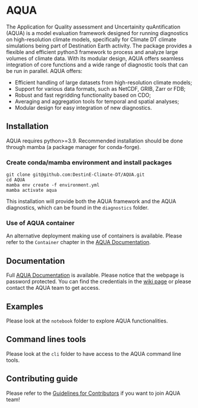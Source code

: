 # AQUA

The Application for Quality assessment and Uncertainity quAntification (AQUA) is a model evaluation framework designed for running diagnostics on high-resolution climate models, specifically for Climate DT climate simulations being part of Destination Earth activity. The package provides a flexible and efficient python3 framework to process and analyze large volumes of climate data. With its modular design, AQUA offers seamless integration of core functions and a wide range of diagnostic tools that can be run in parallel. AQUA offers:

- Efficient handling of large datasets from high-resolution climate models;
- Support for various data formats, such as NetCDF, GRIB, Zarr or FDB;
- Robust and fast regridding functionality based on CDO;
- Averaging and aggregation tools for temporal and spatial analyses;
- Modular design for easy integration of new diagnostics. 

## Installation

AQUA requires python>=3.9. Recommended installation should be done through mamba (a package manager for conda-forge).

### Create conda/mamba environment and install packages
```
git clone git@github.com:DestinE-Climate-DT/AQUA.git
cd AQUA
mamba env create -f environment.yml
mamba activate aqua
```

This installation will provide both the AQUA framework and the AQUA diagnostics, which can be found in the `diagnostics` folder.

### Use of AQUA container 

An alternative deployment making use of containers is available. Please refer to the `Container` chapter in the [AQUA Documentation](https://aqua-web-climatedt.2.rahtiapp.fi/documentation/container.html).

## Documentation

Full [AQUA Documentation](https://aqua-web-climatedt.2.rahtiapp.fi/documentation/index.html) is available.
Please notice that the webpage is password protected.
You can find the credentials in the [wiki page](https://wiki.eduuni.fi/display/cscRDIcollaboration/AQUA+-+Meetings) or please contact the AQUA team to get access.

## Examples

Please look at the `notebook` folder to explore AQUA functionalities. 

## Command lines tools

Please look at the `cli` folder to have access to the AQUA command line tools. 

## Contributing guide

Please refer to the [Guidelines for Contributors](https://github.com/DestinE-Climate-DT/AQUA/blob/main/CONTRIBUTING.md) if you want to join AQUA team!

